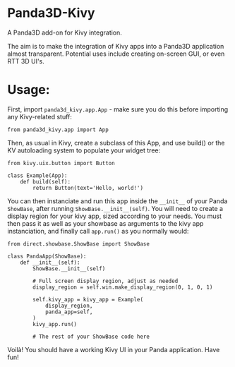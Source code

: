 Panda3D-Kivy
============

A Panda3D add-on for Kivy integration.

The aim is to make the integration of Kivy apps into a Panda3D application
almost transparent.
Potential uses include creating on-screen GUI, or even RTT 3D UI's.


Usage:
======

First, import `panda3d_kivy.app.App` - make sure you do this before importing
any Kivy-related stuff:

```from panda3d_kivy.app import App```

Then, as usual in Kivy, create a subclass of this App, and use build() or the
KV autoloading system to populate your widget tree:

```
from kivy.uix.button import Button

class Example(App):
    def build(self):
        return Button(text='Hello, world!')
```

You can then instanciate and run this app inside the `__init__` of your Panda
`ShowBase`, after running `ShowBase.__init__(self)`. You will need to create a
display region for your kivy app, sized according to your needs. You must then
pass it as well as your showbase as arguments to the kivy app instanciation,
and finally call `app.run()` as you normally would:

```
from direct.showbase.ShowBase import ShowBase

class PandaApp(ShowBase):
    def __init__(self):
        ShowBase.__init__(self)

        # Full screen display region, adjust as needed
        display_region = self.win.make_display_region(0, 1, 0, 1)

        self.kivy_app = kivy_app = Example(
            display_region,
            panda_app=self,
        )
        kivy_app.run()

        # The rest of your ShowBase code here
```

Voilà! You should have a working Kivy UI in your Panda application. Have fun!
